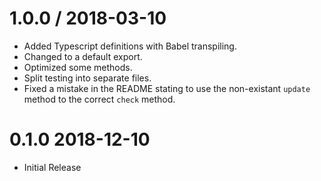 1.0.0 / 2018-03-10
==================

* Added Typescript definitions with Babel transpiling.
* Changed to a default export.
* Optimized some methods.
* Split testing into separate files.
* Fixed a mistake in the README stating to use the non-existant `update` method to the correct `check` method.

0.1.0 2018-12-10
==================

* Initial Release
